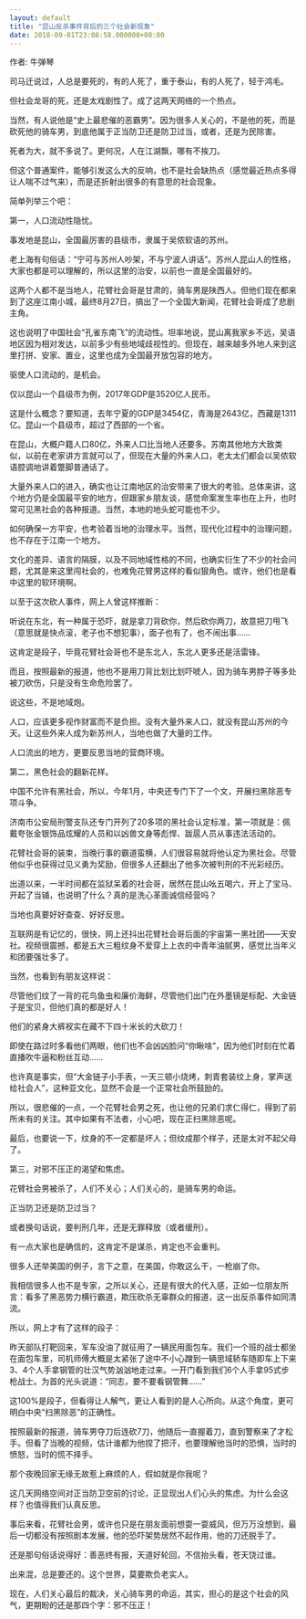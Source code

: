 ```yaml
---
layout: default
title: "昆山反杀事件背后的三个社会新现象"
date: 2018-09-01T23:08:58.000000+08:00
---
```


作者: 牛弹琴

司马迁说过，人总是要死的，有的人死了，重于泰山，有的人死了，轻于鸿毛。

但社会龙哥的死，还是太戏剧性了。成了这两天网络的一个热点。

当然，有人说他是‌‌“史上最悲催的恶霸男‌‌”。因为很多人关心的，不是他的死，而是砍死他的骑车男，到底他属于正当防卫还是防卫过当，或者，还是为民除害。

死者为大，就不多说了。更何况，人在江湖飘，哪有不挨刀。

但这个普通案件，能够引发这么大的反响，也不是社会缺热点（感觉最近热点多得让人喘不过气来），而是还折射出很多的有意思的社会现象。

简单列举三个吧：

第一，人口流动性隐忧。

事发地是昆山，全国最厉害的县级市，隶属于吴侬软语的苏州。

老上海有句俗话：‌‌“宁可与苏州人吵架，不与宁波人讲话‌‌”。苏州人昆山人的性格，大家也都是可以理解的，所以这里的治安，以前也一直是全国最好的。

这两个人都不是当地人，花臂社会哥是甘肃的，骑车男是陕西人。但他们现在都来到了这座江南小城，最终8月27日，搞出了一个全国大新闻，花臂社会哥成了悲剧主角。

这也说明了中国社会‌‌“孔雀东南飞‌‌”的流动性。坦率地说，昆山离我家乡不远，吴语地区因为相对发达，以前多少有些地域歧视性的。但现在，越来越多外地人来到这里打拼、安家、置业，这里也成为全国最开放包容的地方。

驱使人口流动的，是机会。

仅以昆山一个县级市为例，2017年GDP是3520亿人民币。

这是什么概念？要知道，去年宁夏的GDP是3454亿，青海是2643亿，西藏是1311亿。昆山一个县级市，超过了西部的一个省。

在昆山，大概户籍人口80亿，外来人口比当地人还要多。苏南其他地方大致类似，以前在老家讲方言就可以了，但现在大量的外来人口，老太太们都会以吴侬软语腔调地讲着蹩脚普通话了。

大量外来人口的进入，确实也让江南地区的治安带来了很大的考验。总体来讲，这个地方仍是全国最平安的地方，但跟家乡朋友谈，感觉命案发生率也在上升，也时常可见黑社会的各种报道。当然，本地的地头蛇可能也不少。

如何确保一方平安，也考验着当地的治理水平。当然，现代化过程中的治理问题，也不存在于江南一个地方。

文化的差异、语言的隔膜，以及不同地域性格的不同，也确实衍生了不少的社会问题，尤其是来这里闯社会的，也难免花臂男这样的看似狠角色。或许，他们也是看中这里的软环境啊。

以至于这次砍人事件，网上人曾这样推断：

听说在东北，有一种属于恐吓，就是拿刀背砍你，然后砍你两刀，故意把刀甩飞（意思就是快点滚，老子也不想犯事），面子也有了，也不闹出事……

这肯定是段子，毕竟花臂社会哥也不是东北人，东北人更多还是活雷锋。

而且，按照最新的报道，他也不是用刀背比划比划吓唬人，因为骑车男脖子等多处被刀砍伤，只是没有生命危险罢了。

说这些，不是地域炮。

人口，应该更多视作财富而不是负担。没有大量外来人口，就没有昆山苏州的今天。让这些外来人成为新苏州人，当地也做了大量的工作。

人口流出的地方，更要反思当地的营商环境。

第二，黑色社会的翻新花样。

中国不允许有黑社会，所以，今年1月，中央还专门下了一个文，开展扫黑除恶专项斗争。

济南市公安局刑警支队还专门开列了20多项的黑社会认定标准，第一项就是：佩戴夸张金银饰品炫耀的人员和以凶兽文身等彪悍、跋扈人员从事违法活动的。

花臂社会哥的装束，当晚行事的霸道蛮横，人们很容易就将他认定为黑社会。尽管他似乎也获得过见义勇为奖励，但很多人还翻出了他多次被判刑的不光彩经历。

出道以来，一半时间都在监狱呆着的社会哥，居然在昆山吆五喝六，开上了宝马、开起了当铺，也说明了什么？真的是洗心革面诚信经营吗？

当地也真要好好查查、好好反思。

互联网是有记忆的，很快，网上还抖出花臂社会哥后面的宇宙第一黑社团——天安社。视频很震撼，都是五大三粗纹身不爱穿上上衣的中青年油腻男，感觉比当年义和团要强壮多了。

当然，也看到有朋友这样说：

尽管他们纹了一背的花鸟鱼虫和廉价海鲜，尽管他们出门在外墨镜是标配、大金链子是宝贝，但他们真的都是好人！

他们的紧身大裤衩实在藏不下四十米长的大砍刀！

即使在路过时多看他们两眼，他们也不会凶凶脸问‌‌“你瞅啥‌‌”，因为他们时刻在忙着直播吹牛逼和粉丝互动……

也许真是事实，但‌‌“大金链子小手表，一天三顿小烧烤，刺青套装纹上身，掌声送给社会人‌‌”，这种亚文化，显然不会是一个正常社会所鼓励的。

所以，很悲催的一点，一个花臂社会男之死，也让他的兄弟们求仁得仁，得到了前所未有的关注。其中如果有不法者，小心吧，现在正扫黑除恶呢。

最后，也要说一下，纹身的不一定都是坏人；但纹成那个样子，还是太对不起父母了。

第三，对邪不压正的渴望和焦虑。

花臂社会男被杀了，人们不关心；人们关心的，是骑车男的命运。

正当防卫还是防卫过当？

或者换句话说，要判刑几年，还是无罪释放（或者缓刑）。

有一点大家也是确信的，这肯定不是谋杀，肯定也不会重判。

很多人还举美国的例子，言下之意，在美国，你敢这么干，一枪崩了你。

我相信很多人也不是专家，之所以关心，还是有很大的代入感，正如一位朋友所言：看多了黑恶势力横行霸道，欺压砍杀无辜群众的报道，这一出反杀事件如同清流。

所以，网上才有了这样的段子：

昨天部队打靶回来，军车没油了就征用了一辆民用面包车。我们一个班的战士都坐在面包车里，司机师傅大概是太紧张了途中不小心蹭到一辆思域轿车随即车上下来3、4个人手拿钢管的壮汉气势汹汹地走过来。一开门看到我们6个人手拿95式步枪战士。为首的光头说道：‌‌“同志，要不要看钢管舞……‌‌”

这100%是段子，但看得让人解气，更让人看到的是人心所向。从这个角度，更可明白中央‌‌“扫黑除恶‌‌”的正确性。

按照最新的报道，骑车男夺刀后连砍7刀，他随后一直握着刀，直到警察来了才松手。但看了当晚的视频，估计谁都为他捏了把汗，也要理解他当时的恐惧，当时的愤怒，当时的慌不择手。

那个夜晚回家无缘无故惹上麻烦的人，假如就是你我呢？

这几天网络空间对正当防卫空前的讨论，正显现出人们心头的焦虑。为什么会这样？也值得我们认真反思。

事后来看，花臂社会男，或许也只是在朋友面前想耍一耍威风，但万万没想到，最后一切都没有按照剧本发展，他的恐吓架势居然不起作用，他的刀还脱手了。

还是那句俗话说得好：善恶终有报，天道好轮回，不信抬头看，苍天饶过谁。

出来混，总是要还的。这个世界，莫要欺负老实人。

现在，人们关心最后的裁决，关心骑车男的命运，其实，担心的是这个社会的风气，更期盼的还是那四个字：邪不压正！

